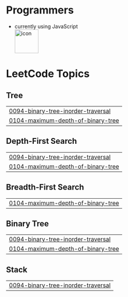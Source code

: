 # Programmers
* currently using JavaScript <div style="display: flex; align-items: flex-start;"><img src="https://techstack-generator.vercel.app/js-icon.svg" alt="icon" width="65" height="65" /></div>

<!---LeetCode Topics Start-->
# LeetCode Topics
## Tree
|  |
| ------- |
| [0094-binary-tree-inorder-traversal](https://github.com/shinheylynn/Algorithm/tree/master/0094-binary-tree-inorder-traversal) |
| [0104-maximum-depth-of-binary-tree](https://github.com/shinheylynn/Algorithm/tree/master/0104-maximum-depth-of-binary-tree) |
## Depth-First Search
|  |
| ------- |
| [0094-binary-tree-inorder-traversal](https://github.com/shinheylynn/Algorithm/tree/master/0094-binary-tree-inorder-traversal) |
| [0104-maximum-depth-of-binary-tree](https://github.com/shinheylynn/Algorithm/tree/master/0104-maximum-depth-of-binary-tree) |
## Breadth-First Search
|  |
| ------- |
| [0104-maximum-depth-of-binary-tree](https://github.com/shinheylynn/Algorithm/tree/master/0104-maximum-depth-of-binary-tree) |
## Binary Tree
|  |
| ------- |
| [0094-binary-tree-inorder-traversal](https://github.com/shinheylynn/Algorithm/tree/master/0094-binary-tree-inorder-traversal) |
| [0104-maximum-depth-of-binary-tree](https://github.com/shinheylynn/Algorithm/tree/master/0104-maximum-depth-of-binary-tree) |
## Stack
|  |
| ------- |
| [0094-binary-tree-inorder-traversal](https://github.com/shinheylynn/Algorithm/tree/master/0094-binary-tree-inorder-traversal) |
<!---LeetCode Topics End-->